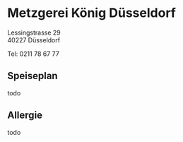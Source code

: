 # Metzgerei König Düsseldorf

Lessingstrasse 29<br />
40227 Düsseldorf

Tel: 0211 78 67 77

## Speiseplan

todo

## Allergie

todo